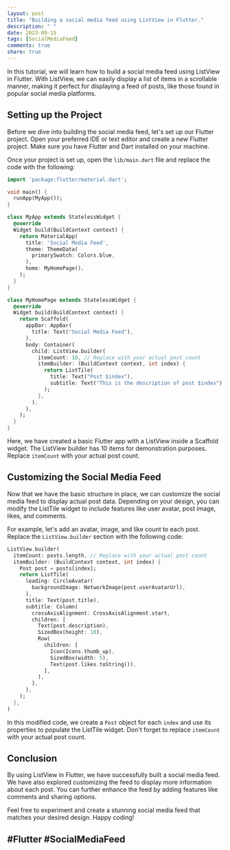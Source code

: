 ```yaml
---
layout: post
title: "Building a social media feed using ListView in Flutter."
description: " "
date: 2023-09-15
tags: [SocialMediaFeed]
comments: true
share: true
---
```


In this tutorial, we will learn how to build a social media feed using ListView in Flutter. With ListView, we can easily display a list of items in a scrollable manner, making it perfect for displaying a feed of posts, like those found in popular social media platforms.

## Setting up the Project

Before we dive into building the social media feed, let's set up our Flutter project. Open your preferred IDE or text editor and create a new Flutter project. Make sure you have Flutter and Dart installed on your machine.

Once your project is set up, open the `lib/main.dart` file and replace the code with the following:

```dart
import 'package:flutter/material.dart';

void main() {
  runApp(MyApp());
}

class MyApp extends StatelessWidget {
  @override
  Widget build(BuildContext context) {
    return MaterialApp(
      title: 'Social Media Feed',
      theme: ThemeData(
        primarySwatch: Colors.blue,
      ),
      home: MyHomePage(),
    );
  }
}

class MyHomePage extends StatelessWidget {
  @override
  Widget build(BuildContext context) {
    return Scaffold(
      appBar: AppBar(
        title: Text("Social Media Feed"),
      ),
      body: Container(
        child: ListView.builder(
          itemCount: 10, // Replace with your actual post count
          itemBuilder: (BuildContext context, int index) {
            return ListTile(
              title: Text("Post $index"),
              subtitle: Text("This is the description of post $index"),
            );
          },
        ),
      ),
    );
  }
}
```

Here, we have created a basic Flutter app with a ListView inside a Scaffold widget. The ListView builder has 10 items for demonstration purposes. Replace `itemCount` with your actual post count.

## Customizing the Social Media Feed

Now that we have the basic structure in place, we can customize the social media feed to display actual post data. Depending on your design, you can modify the ListTile widget to include features like user avatar, post image, likes, and comments.

For example, let's add an avatar, image, and like count to each post. Replace the `ListView.builder` section with the following code:

```dart
ListView.builder(
  itemCount: posts.length, // Replace with your actual post count
  itemBuilder: (BuildContext context, int index) {
    Post post = posts[index];
    return ListTile(
      leading: CircleAvatar(
        backgroundImage: NetworkImage(post.userAvatarUrl),
      ),
      title: Text(post.title),
      subtitle: Column(
        crossAxisAlignment: CrossAxisAlignment.start,
        children: [
          Text(post.description),
          SizedBox(height: 10),
          Row(
            children: [
              Icon(Icons.thumb_up),
              SizedBox(width: 5),
              Text(post.likes.toString()),
            ],
          ),
        ],
      ),
    );
  },
)
```

In this modified code, we create a `Post` object for each `index` and use its properties to populate the ListTile widget. Don't forget to replace `itemCount` with your actual post count.

## Conclusion

By using ListView in Flutter, we have successfully built a social media feed. We have also explored customizing the feed to display more information about each post. You can further enhance the feed by adding features like comments and sharing options.

Feel free to experiment and create a stunning social media feed that matches your desired design. Happy coding!

## #Flutter #SocialMediaFeed